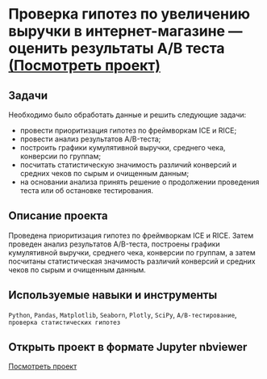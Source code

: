 # Проверка гипотез по увеличению выручки в интернет-магазине — оценить результаты A/B теста [(Посмотреть проект)](https://nbviewer.org/github/BulyginV/Yandex.Practicum/blob/main/07.%20AB-%D1%82%D0%B5%D1%81%D1%82%20%D0%B4%D0%BB%D1%8F%20%D0%B8%D0%BD%D1%82%D0%B5%D1%80%D0%BD%D0%B5%D1%82-%D0%BC%D0%B0%D0%B3%D0%B0%D0%B7%D0%B8%D0%BD%D0%B0/07_A_B_test.ipynb)

## Задачи
Необходимо было обработать данные и решить следующие задачи:
* провести приоритизация гипотез по фреймворкам ICE и RICE;
* провести анализ результатов A/B-теста;
* построить графики кумулятивной выручки, среднего чека, конверсии по группам;
* посчитать статистическую значимость различий конверсий и средних чеков по сырым и очищенным данным;
* на основании анализа принять решение о продолжении проведения теста или об остановке тестирования.

## Описание проекта
Проведена приоритизация гипотез по фреймворкам ICE и RICE. Затем проведен анализ результатов A/B-теста, построены графики кумулятивной выручки, среднего чека, конверсии по группам, а затем посчитаны статистическая значимость различий конверсий и средних чеков по сырым и очищенным данным.

## Используемые навыки и инструменты
`Python`, `Pandas`, `Matplotlib`, `Seaborn`, `Plotly`, `SciPy`, `A/B-тестирование`, `проверка статистических гипотез`

## Открыть проект в формате Jupyter nbviewer
[Посмотреть проект](https://nbviewer.org/github/BulyginV/Yandex.Practicum/blob/main/07.%20AB-%D1%82%D0%B5%D1%81%D1%82%20%D0%B4%D0%BB%D1%8F%20%D0%B8%D0%BD%D1%82%D0%B5%D1%80%D0%BD%D0%B5%D1%82-%D0%BC%D0%B0%D0%B3%D0%B0%D0%B7%D0%B8%D0%BD%D0%B0/07_A_B_test.ipynb)

